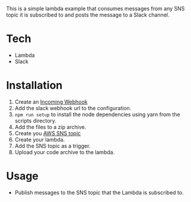 This is a simple lambda example that consumes messages from any SNS topic it is subscribed to and posts the message to a Slack channel.

# Tech
- Lambda
- Slack

# Installation
1. Create an [Incoming Webhook](https://api.slack.com/incoming-webhooks)
2. Add the slack webhook url to the configuration.
1. `npm run setup` to install the node dependencies using yarn from the scripts directory.
4. Add the files to a zip archive.
5. Create you [AWS SNS topic](https://docs.aws.amazon.com/sns/latest/dg/CreateTopic.html)
6. Create your lambda.
7. Add the SNS topic as a trigger.
8. Upload your code archive to the lambda.

# Usage
- Publish messages to the SNS topic that the Lambda is subscribed to.
